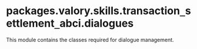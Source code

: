 <a name="packages.valory.skills.transaction_settlement_abci.dialogues"></a>
# packages.valory.skills.transaction`_`settlement`_`abci.dialogues

This module contains the classes required for dialogue management.

